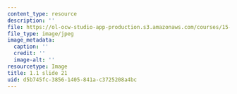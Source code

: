```yaml
---
content_type: resource
description: ''
file: https://ol-ocw-studio-app-production.s3.amazonaws.com/courses/15-s21-nuts-and-bolts-of-business-plans-january-iap-2014/d5b745fc38561405841ac3725208a4bc_Slide21.JPG
file_type: image/jpeg
image_metadata:
  caption: ''
  credit: ''
  image-alt: ''
resourcetype: Image
title: 1.1 slide 21
uid: d5b745fc-3856-1405-841a-c3725208a4bc
---
```

